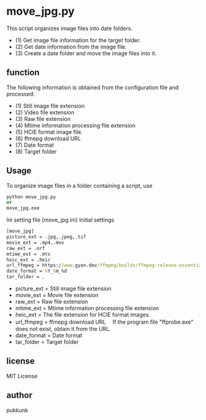 # move_jpg.py

This script organizes image files into date folders.
- (1) Get image file information for the target folder.
- (2) Get date information from the image file.
- (3) Create a date folder and move the image files into it.

## function
The following information is obtained from the configuration file and processed:
- (1) Still image file extension
- (2) Video file extension
- (3) Raw file extension
- (4) Mtime information processing file extension
- (5) HCIE format image file.
- (6) ffmepg download URL
- (7) Date format
- (8) Target folder

## Usage

To organize image files in a folder containing a script, use
```python
python move_jpg.py
or
move_jpg.exe
```

Ini setting file (move_jpg.ini)
Initial settings
```cmd
[move_jpg]
picture_ext = .jpg,.jpeg,.tif
movie_ext = .mp4,.mov
raw_ext = .orf
mtime_ext = .mts
heic_ext = .heic
url_ffmpeg = https://www.gyan.dev/ffmpeg/builds/ffmpeg-release-essentials.zip
date_format = %Y_%m_%d
tar_folder = .
```

- picture_ext = Still image file extension
- movie_ext = Movie file extension
- raw_ext = Raw file extension
- mtime_ext = Mtime information processing file extension
- heic_ext = The file extension for HCIE format images.
- url_ffmpeg = ffmepg download URL
　If the program file "ffprobe.exe" does not exist, obtain it from the URL.
- date_format = Date format
- tar_folder = Target folder


## license
MIT License

## author
pukkunk
